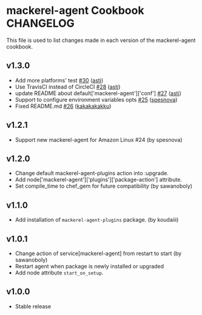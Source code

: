 mackerel-agent Cookbook CHANGELOG
=================================
This file is used to list changes made in each version of the mackerel-agent cookbook.

v1.3.0
------
- Add more platforms' test [#30](https://github.com/mackerelio/cookbook-mackerel-agent/pull/30) ([astj](https://github.com/astj))
- Use TravisCI instead of CircleCI [#28](https://github.com/mackerelio/cookbook-mackerel-agent/pull/28) ([astj](https://github.com/astj))
- update README about default['mackerel-agent']['conf'] [#27](https://github.com/mackerelio/cookbook-mackerel-agent/pull/27) ([astj](https://github.com/astj))
- Support to configure environment variables opts [#25](https://github.com/mackerelio/cookbook-mackerel-agent/pull/25) ([spesnova](https://github.com/spesnova))
- Fixed README.md [#26](https://github.com/mackerelio/cookbook-mackerel-agent/pull/26) ([kakakakakku](https://github.com/kakakakakku))

v1.2.1
------
- Support new mackerel-agent for Amazon Linux #24 (by spesnova)

v1.2.0
------
- Change default mackerel-agent-plugins action into :upgrade.
- Add node['mackerel-agent']['plugins']['package-action'] attribute.
- Set compile_time to chef_gem for future compatibility (by sawanoboly)

v1.1.0
------
- Add installation of `mackerel-agent-plugins` package. (by koudaiii)

v1.0.1
------
- Change action of service[mackerel-agent] from restart to start (by sawanoboly)
- Restart agent when package is newly installed or upgraded
- Add node attribute `start_on_setup`.

v1.0.0
------
- Stable release
